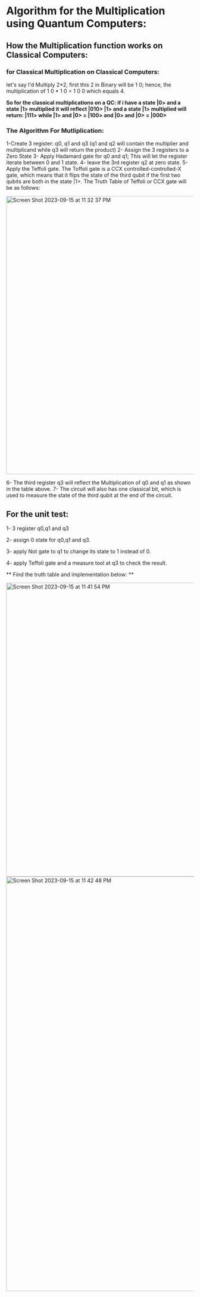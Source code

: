 # Algorithm for the Multiplication using Quantum Computers:

## How the Multiplication function works on Classical Computers:
### for Classical Multiplication on Classical Computers:
let's say I'd Multiply 2*2, first this 2 in Binary will be 1 0; hence, the multiplication of 1 0 * 1 0 = 1 0 0 which equals 4.

**So for the classical multiplications on a QC:
if i have a state |0> and a state |1> multiplied it will reflect |010>
  |1> and a state |1> multiplied will return: |111>
  while |1> and |0> = |100>
  and |0> and |0> = |000>**

 ### The Algorithm For Mutliplication:
  1-Create 3 register: q0, q1 and q3 (q1 and q2 will contain the multiplier and multiplicand  while q3 will return the product)
  2- Assign the 3 registers to a Zero State
  3- Apply Hadamard gate for q0 and q1; This will let the register iterate between 0 and 1 state.
  4- leave the 3rd register q2 at zero state.
  5- Apply the Teffoli gate. The Toffoli gate is a CCX controlled-controlled-X gate, which means that it flips the state of the third qubit if the first two qubits are both in the state |1>.
The Truth Table of Teffoli or CCX gate will be as follows:

<img width="748" alt="Screen Shot 2023-09-15 at 11 32 37 PM" src="https://github.com/yasmensarhan27/23-Homework1G4/assets/38404107/495c7846-d70e-4f60-91e9-25b8a5feb4fe">


  6- The third register q3 will reflect the Multiplication of q0 and q1 as shown in the table above.
  7- The circuit will also has one classical bit, which is used to measure the state of the third qubit at the end of the circuit.


## For the unit test:
1- 3 register q0,q1 and q3

2- assign 0 state for q0,q1 and q3.

3- apply Not gate to q1 to change its state to 1 instead of 0.

4- apply Teffoli gate and a measure tool at q3 to check the result.


** Find the truth table and implementation below: **

<img width="790" alt="Screen Shot 2023-09-15 at 11 41 54 PM" src="https://github.com/yasmensarhan27/23-Homework1G4/assets/38404107/14298cdc-1cf9-4979-a3bb-e2fa0c9bf7e8"><img width="1115" alt="Screen Shot 2023-09-15 at 11 42 48 PM" src="https://github.com/yasmensarhan27/23-Homework1G4/assets/38404107/dd668dc2-e041-450e-a7a5-8d29b53949a0">




  
